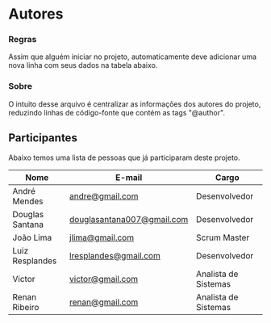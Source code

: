 Autores
=======

### Regras

Assim que alguém iniciar no projeto, automaticamente deve adicionar uma nova linha com seus dados na tabela abaixo.

### Sobre

O intuito desse arquivo é centralizar as informações dos autores do projeto, reduzindo linhas de código-fonte que contém as tags "@author".

## Participantes

Abaixo temos uma lista de pessoas que já participaram deste projeto.

Nome                              |  E-mail                          |  Cargo                       |
--------------------------------- | -------------------------------- | ---------------------------- |
André Mendes                      | andre@gmail.com                  |        Desenvolvedor         |
Douglas Santana                   | douglasantana007@gmail.com       |        Desenvolvedor         |
João Lima                         | jlima@gmail.com                  |        Scrum Master          |
Luiz Resplandes                   | lresplandes@gmail.com            |        Desenvolvedor         |
Victor                            | victor@gmail.com                 |        Analista de Sistemas  |
Renan Ribeiro                     | renan@gmail.com                  |        Analista de Sistemas  |

